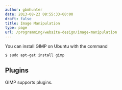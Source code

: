 ```yaml
---
author: gbmhunter
date: 2013-08-23 08:55:33+00:00
draft: false
title: Image Manipulation
type: page
url: /programming/website-design/image-manipulation
---
```


You can install GIMP on Ubuntu with the command

```sh    
$ sudo apt-get install gimp
```

## Plugins

GIMP supports plugins.

